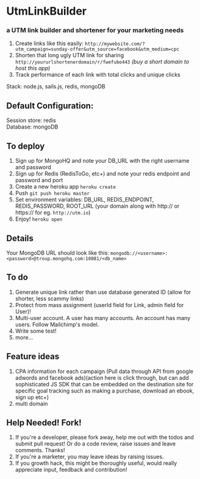 # UtmLinkBuilder
### a UTM link builder and shortener for your marketing needs
1. Create links like this easily: `http://mywebsite.com/?utm_campaign=sunday-offer&utm_source=facebook&utm_medium=cpc`
2. Shorten that long ugly UTM link for sharing `http://yoururlshortenerdomain/r/fwefubo443` *(buy a short domain to host this app)*
3. Track performance of each link with total clicks and unique clicks

Stack: node.js, sails.js, redis, mongoDB

Default Configuration:
-----
Session store: redis  
Database: mongoDB

To deploy
-----
1. Sign up for MongoHQ and note your DB_URL with the right username and password
2. Sign up for Redis (RedisToGo, etc+) and note your redis endpoint and password and port
1. Create a new heroku app `heroku create`
2. Push `git push heroku master`
3. Set environment variables: DB_URL, REDIS_ENDPOINT, REDIS_PASSWORD, ROOT_URL (your domain along with http:// or https:// for eg. `http://utm.io`)
4. Enjoy! `heroku open`

Details
-----
Your MongoDB URL should look like this: `mongodb://<username>:<password>@troup.mongohq.com:10081/<db_name>`


To do
-----
1. Generate unique link rather than use database generated ID (allow for shorter, less scammy links)
2. Protect from mass assignment (userId field for Link, admin field for User)!
3. Multi-user account. A user has many accounts. An account has many users. Follow Mailchimp's model.
4. Write some test!
5. more...


Feature ideas
-----
1. CPA information for each campaign (Pull data through API from google adwords and facebook ads)(action here is click through, but can add sophisticated JS SDK that can be embedded on the destination site for specific goal tracking such as making a purchase, download an ebook, sign up etc+)
3. multi domain


Help Needed! Fork!
-----
1. If you're a developer, please fork away, help me out with the todos and submit pull request! Or do a code review, raise issues and leave comments. Thanks!
2. If you're a marketer, you may leave ideas by raising issues.
3. If you growth hack, this might be thoroughly useful, would really appreciate input, feedback and contribution!